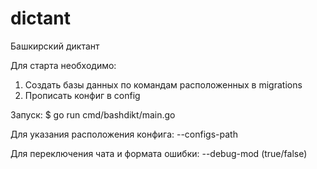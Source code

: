 # dictant
Башкирский диктант


Для старта необходимо:
1) Создать базы данных по командам расположенных в migrations
2) Прописать конфиг в config


Запуск:
$ go run cmd/bashdikt/main.go 

Для указания расположения конфига:
--configs-path 

Для переключения чата и формата ошибки:
--debug-mod (true/false)
